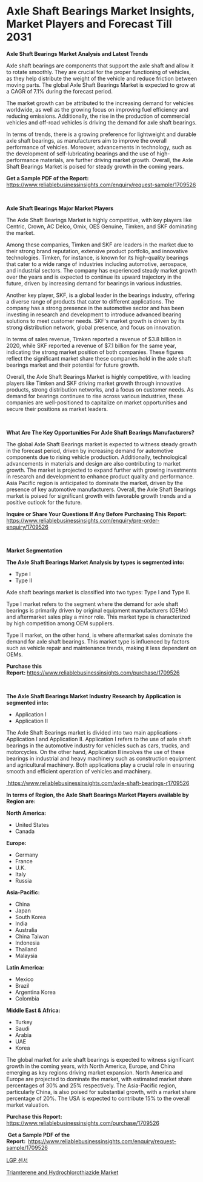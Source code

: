 <p><h1>Axle Shaft Bearings Market Insights, Market Players and Forecast Till 2031</h1></p><p><strong>Axle Shaft Bearings Market Analysis and Latest Trends</strong></p>
<p><p>Axle shaft bearings are components that support the axle shaft and allow it to rotate smoothly. They are crucial for the proper functioning of vehicles, as they help distribute the weight of the vehicle and reduce friction between moving parts. The global Axle Shaft Bearings Market is expected to grow at a CAGR of 7.1% during the forecast period. </p><p>The market growth can be attributed to the increasing demand for vehicles worldwide, as well as the growing focus on improving fuel efficiency and reducing emissions. Additionally, the rise in the production of commercial vehicles and off-road vehicles is driving the demand for axle shaft bearings. </p><p>In terms of trends, there is a growing preference for lightweight and durable axle shaft bearings, as manufacturers aim to improve the overall performance of vehicles. Moreover, advancements in technology, such as the development of self-lubricating bearings and the use of high-performance materials, are further driving market growth. Overall, the Axle Shaft Bearings Market is poised for steady growth in the coming years.</p></p>
<p><strong>Get a Sample PDF of the Report:&nbsp;</strong> <a href="https://www.reliablebusinessinsights.com/enquiry/request-sample/1709526">https://www.reliablebusinessinsights.com/enquiry/request-sample/1709526</a></p>
<p>&nbsp;</p>
<p><strong>Axle Shaft Bearings Major Market Players</strong></p>
<p><p>The Axle Shaft Bearings Market is highly competitive, with key players like Centric, Crown, AC Delco, Omix, OES Genuine, Timken, and SKF dominating the market. </p><p>Among these companies, Timken and SKF are leaders in the market due to their strong brand reputation, extensive product portfolio, and innovative technologies. Timken, for instance, is known for its high-quality bearings that cater to a wide range of industries including automotive, aerospace, and industrial sectors. The company has experienced steady market growth over the years and is expected to continue its upward trajectory in the future, driven by increasing demand for bearings in various industries.</p><p>Another key player, SKF, is a global leader in the bearings industry, offering a diverse range of products that cater to different applications. The company has a strong presence in the automotive sector and has been investing in research and development to introduce advanced bearing solutions to meet customer needs. SKF's market growth is driven by its strong distribution network, global presence, and focus on innovation.</p><p>In terms of sales revenue, Timken reported a revenue of $3.8 billion in 2020, while SKF reported a revenue of $7.1 billion for the same year, indicating the strong market position of both companies. These figures reflect the significant market share these companies hold in the axle shaft bearings market and their potential for future growth.</p><p>Overall, the Axle Shaft Bearings Market is highly competitive, with leading players like Timken and SKF driving market growth through innovative products, strong distribution networks, and a focus on customer needs. As demand for bearings continues to rise across various industries, these companies are well-positioned to capitalize on market opportunities and secure their positions as market leaders.</p></p>
<p>&nbsp;</p>
<p><strong>What Are The Key Opportunities For Axle Shaft Bearings Manufacturers?</strong></p>
<p><p>The global Axle Shaft Bearings market is expected to witness steady growth in the forecast period, driven by increasing demand for automotive components due to rising vehicle production. Additionally, technological advancements in materials and design are also contributing to market growth. The market is projected to expand further with growing investments in research and development to enhance product quality and performance. Asia Pacific region is anticipated to dominate the market, driven by the presence of key automotive manufacturers. Overall, the Axle Shaft Bearings market is poised for significant growth with favorable growth trends and a positive outlook for the future.</p></p>
<p><strong>Inquire or Share Your Questions If Any Before Purchasing This Report:</strong> <a href="https://www.reliablebusinessinsights.com/enquiry/pre-order-enquiry/1709526">https://www.reliablebusinessinsights.com/enquiry/pre-order-enquiry/1709526</a></p>
<p>&nbsp;</p>
<p><strong>Market Segmentation</strong></p>
<p><strong>The Axle Shaft Bearings Market Analysis by types is segmented into:</strong></p>
<p><ul><li>Type I</li><li>Type II</li></ul></p>
<p><p>Axle shaft bearings market is classified into two types: Type I and Type II. </p><p>Type I market refers to the segment where the demand for axle shaft bearings is primarily driven by original equipment manufacturers (OEMs) and aftermarket sales play a minor role. This market type is characterized by high competition among OEM suppliers.</p><p>Type II market, on the other hand, is where aftermarket sales dominate the demand for axle shaft bearings. This market type is influenced by factors such as vehicle repair and maintenance trends, making it less dependent on OEMs.</p></p>
<p><strong>Purchase this Report:&nbsp;</strong><a href="https://www.reliablebusinessinsights.com/purchase/1709526">https://www.reliablebusinessinsights.com/purchase/1709526</a></p>
<p>&nbsp;</p>
<p><strong>The Axle Shaft Bearings Market Industry Research by Application is segmented into:</strong></p>
<p><ul><li>Application I</li><li>Application II</li></ul></p>
<p><p>The Axle Shaft Bearings market is divided into two main applications - Application I and Application II. Application I refers to the use of axle shaft bearings in the automotive industry for vehicles such as cars, trucks, and motorcycles. On the other hand, Application II involves the use of these bearings in industrial and heavy machinery such as construction equipment and agricultural machinery. Both applications play a crucial role in ensuring smooth and efficient operation of vehicles and machinery.</p></p>
<p><a href="https://www.reliablebusinessinsights.com/axle-shaft-bearings-r1709526">&nbsp;https://www.reliablebusinessinsights.com/axle-shaft-bearings-r1709526</a></p>
<p><strong>In terms of Region, the Axle Shaft Bearings Market Players available by Region are:</strong></p>
<p>
    <p> <strong> North America: </strong>
        <ul>
            <li>United States</li>
            <li>Canada</li>
        </ul>
        </p> 
    <p> <strong> Europe: </strong>
        <ul>
            <li>Germany</li>
            <li>France</li>
            <li>U.K.</li>
            <li>Italy</li>
            <li>Russia</li>
        </ul>
        </p> 
    <p> <strong> Asia-Pacific: </strong>
        <ul>
            <li>China</li>
            <li>Japan</li>
            <li>South Korea</li>
            <li>India</li>
            <li>Australia</li>
            <li>China Taiwan</li>
            <li>Indonesia</li>
            <li>Thailand</li>
            <li>Malaysia</li>
        </ul>
        </p> 
    <p> <strong> Latin America: </strong>
        <ul>
            <li>Mexico</li>
            <li>Brazil</li>
            <li>Argentina Korea</li>
            <li>Colombia</li>
        </ul>
        </p> 
    <p> <strong> Middle East & Africa: </strong>
        <ul>
            <li>Turkey</li>
            <li>Saudi</li>
            <li>Arabia</li>
            <li>UAE</li>
            <li>Korea</li>
        </ul>
    </p>
    </p>
<p><p>The global market for axle shaft bearings is expected to witness significant growth in the coming years, with North America, Europe, and China emerging as key regions driving market expansion. North America and Europe are projected to dominate the market, with estimated market share percentages of 30% and 25% respectively. The Asia-Pacific region, particularly China, is also poised for substantial growth, with a market share percentage of 20%. The USA is expected to contribute 15% to the overall market valuation.</p></p>
<p><strong>Purchase this Report: </strong><a href="https://www.reliablebusinessinsights.com/purchase/1709526">https://www.reliablebusinessinsights.com/purchase/1709526</a></p>
<p>&nbsp;<strong>Get a Sample PDF of the Report:&nbsp;&nbsp;</strong><a href="https://www.reliablebusinessinsights.com/enquiry/request-sample/1709526">https://www.reliablebusinessinsights.com/enquiry/request-sample/1709526</a></p>
<p><strong></strong></p>
<p><p><a href="https://github.com/erwindropdead54/Market-Research-Report-List-1/blob/main/4955398123303.md">LGP 센서</a></p><p><a href="https://github.com/shotows/Market-Research-Report-List-3/blob/main/triamterene-and-hydrochlorothiazide-market.md">Triamterene and Hydrochlorothiazide Market</a></p></p>